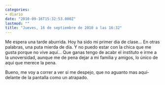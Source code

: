 ```yaml
---
categories:
- diario
date: "2010-09-16T15:32:53.000Z"
lastmod: ""
title: "Jueves, 16 de septiembre de 2010 a las 16:32"
---
```


Me espera una tarde aburrida. Hoy ha sido mi primer dia de clase... En otras palabras, una puta mierda de dí­a. Y no puedo estar con la chica que me gusta porque no vive aquí­... Que ganas tengo de acabr el instituto e irme a la unoversidad, aunque me de pena dejar a mi familia y amigos, lo único de aquí­ que merece la pena.

Bueno, me voy a correr a ver si me despejo, que no aguanto mas aquí­ delante de la pantalla como un atrapado.